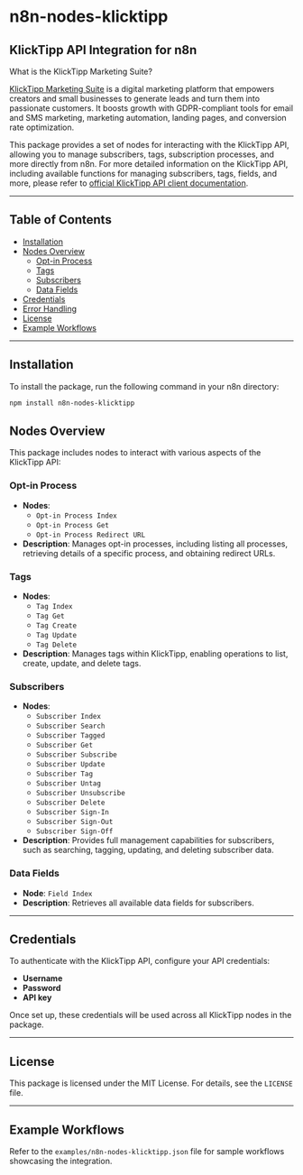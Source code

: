 # n8n-nodes-klicktipp

## KlickTipp API Integration for n8n

What is the KlickTipp Marketing Suite?

<a href="https://www.klicktipp.com/de?source=n8n" title="E-Mail-Marketing" target="_blank" rel="noopener noreferrer">KlickTipp Marketing Suite</a> is a digital marketing platform that empowers creators and small businesses to generate leads and turn them into passionate customers. It boosts growth with GDPR-compliant tools for email and SMS marketing, marketing automation, landing pages, and conversion rate optimization.

This package provides a set of nodes for interacting with the KlickTipp API, allowing you to manage subscribers, tags, subscription processes, and more directly from n8n.
For more detailed information on the KlickTipp API, including available functions for managing subscribers, tags, fields, and more, please refer to <a href="https://www.klicktipp.com/de/support/wissensdatenbank/application-programming-interface-api?source=n8n" target="_blank" rel="noopener" title="E-Mail-Marketing API">official KlickTipp API client documentation</a>.

---

## Table of Contents

- [Installation](#installation)
- [Nodes Overview](#nodes-overview)
  - [Opt-in Process](#opt-in-process)
  - [Tags](#tags)
  - [Subscribers](#subscribers)
  - [Data Fields](#data-fields)
- [Credentials](#credentials)
- [Error Handling](#error-handling)
- [License](#license)
- [Example Workflows](#example-workflows)

---

## Installation

To install the package, run the following command in your n8n directory:

```bash
npm install n8n-nodes-klicktipp
```

## Nodes Overview

This package includes nodes to interact with various aspects of the KlickTipp API:

### Opt-in Process

- **Nodes**:
  - `Opt-in Process Index`
  - `Opt-in Process Get`
  - `Opt-in Process Redirect URL`
- **Description**: Manages opt-in processes, including listing all processes, retrieving details of a specific process, and obtaining redirect URLs.

### Tags

- **Nodes**:
  - `Tag Index`
  - `Tag Get`
  - `Tag Create`
  - `Tag Update`
  - `Tag Delete`
- **Description**: Manages tags within KlickTipp, enabling operations to list, create, update, and delete tags.

### Subscribers

- **Nodes**:
  - `Subscriber Index`
  - `Subscriber Search`
  - `Subscriber Tagged`
  - `Subscriber Get`
  - `Subscriber Subscribe`
  - `Subscriber Update`
  - `Subscriber Tag`
  - `Subscriber Untag`
  - `Subscriber Unsubscribe`
  - `Subscriber Delete`
  - `Subscriber Sign-In`
  - `Subscriber Sign-Out`
  - `Subscriber Sign-Off`
- **Description**: Provides full management capabilities for subscribers, such as searching, tagging, updating, and deleting subscriber data.

### Data Fields

- **Node**: `Field Index`
- **Description**: Retrieves all available data fields for subscribers.

---

## Credentials

To authenticate with the KlickTipp API, configure your API credentials:

- **Username**
- **Password**
- **API key**

Once set up, these credentials will be used across all KlickTipp nodes in the package.

---

## License

This package is licensed under the MIT License. For details, see the `LICENSE` file.

---

## Example Workflows

Refer to the `examples/n8n-nodes-klicktipp.json` file for sample workflows showcasing the integration.